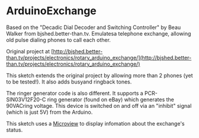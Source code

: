 # ArduinoExchange

Based on the "Decadic Dial Decoder and Switching Controller" by Beau Walker from bjshed.better-than.tv. Emulatesa telephone exchange, allowing old pulse dialing phones to call each other.

Original project at [http://bjshed.better-than.tv/projects/electronics/rotary_arduino_exchange/](http://bjshed.better-than.tv/projects/electronics/rotary_arduino_exchange/)

This sketch extends the original project by allowing more than 2 phones (yet to be tested!). It also adds busyand ringback tones. 

The ringer generator code is also different. It supports a PCR-SIN03V12F20-C ring generator (found on eBay) which generates the 90VACring voltage. This device is switched on and off via an "inhibit" signal (which is just 5V) from the Arduino.

This sketch uses a [Microview](http://microview.io/) to display infomation about the exchange's status.
